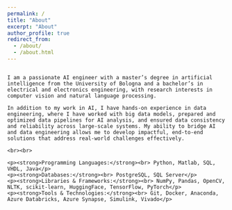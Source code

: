 ```yaml
---
permalink: /
title: "About"
excerpt: "About"
author_profile: true
redirect_from: 
  - /about/
  - /about.html
---
```


<style>
  .page__title {
    text-align: center;
  }
  .content-container p {
    margin-bottom: 0; /* Removes space below paragraphs */
  }
</style>

<div style="display: flex; justify-content: center;">
  <div class="content-container" style="max-width: 900px; width: 100%; text-align: left;">
    
    I am a passionate AI engineer with a master’s degree in artificial intelligence from the University of Bologna and a bachelor’s in electrical and electronics engineering, with research interests in computer vision and natural language processing.

    In addition to my work in AI, I have hands-on experience in data engineering, where I have worked with big data models, prepared and optimized data pipelines for AI analysis, and ensured data consistency and reliability across large-scale systems. My ability to bridge AI and data engineering allows me to develop impactful, end-to-end solutions that address real-world challenges effectively.

    <br><br>

    <p><strong>Programming Languages:</strong><br> Python, Matlab, SQL, VHDL, Java</p>
    <p><strong>Databases:</strong><br> PostgreSQL, SQL Server</p>
    <p><strong>Libraries & Frameworks:</strong><br> NumPy, Pandas, OpenCV, NLTK, scikit-learn, HuggingFace, TensorFlow, PyTorch</p>
    <p><strong>Tools & Technologies:</strong><br> Git, Docker, Anaconda, Azure Databricks, Azure Synapse, Simulink, Vivado</p>

  </div>
</div>
